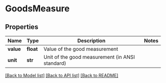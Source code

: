 # GoodsMeasure

## Properties
Name | Type | Description | Notes
------------ | ------------- | ------------- | -------------
**value** | **float** | Value of the good measurement | 
**unit** | **str** | Unit of the good measurement (in ANSI standard) | 

[[Back to Model list]](../README.md#documentation-for-models) [[Back to API list]](../README.md#documentation-for-api-endpoints) [[Back to README]](../README.md)

